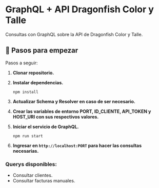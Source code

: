 # GraphQL + API Dragonfish Color y Talle

Consultas con GraphQL sobre la API de Dragonfish Color y Talle.

## 🚀 Pasos para empezar

Pasos a seguir:

1. **Clonar repositorio.**

2. **Instalar dependencias.**
   ```shell
   npm install
   ```
3. **Actualizar Schema y Resolver en caso de ser necesario.**

4. **Crear las variables de entorno PORT, ID_CLIENTE, API_TOKEN y HOST_URI con sus respectivos valores.**

5. **Iniciar el servicio de GraphQL.**
   ```shell
   npm run start
   ```
6. **Ingresar en `http://localhost:PORT` para hacer las consultas necesarias.**


### Querys disponibles:

- Consultar clientes.
- Consultar facturas manuales.